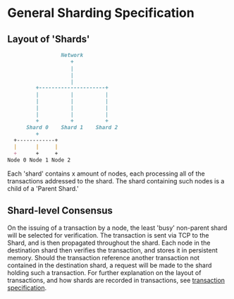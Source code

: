 # General Sharding Specification

## Layout of 'Shards'

```MARKDOWN
                 Network
                    +
                    |
                    |
                    |
         +---------------------+
         |          |          |
         |          |          |
         |          |          |
         |          |          |
         +          +          +
      Shard 0    Shard 1    Shard 2
         +
  +------------+
  |      |     |
  +      +     +
Node 0 Node 1 Node 2
```

Each 'shard' contains x amount of nodes, each processing all of the transactions addressed to the shard. The shard containing such nodes is a child of a 'Parent Shard.'

## Shard-level Consensus

On the issuing of a transaction by a node, the least 'busy' non-parent shard will be selected for verification. The transaction is sent via TCP to the Shard, and is then propagated throughout the shard. Each node in the destination shard then verifies the transaction, and stores it in persistent memory. Should the transaction reference another transaction not contained in the destination shard, a request will be made to the shard holding such a transaction. For further explanation on the layout of transactions, and how shards are recorded in transactions, see [transaction specification](TransactionSpecification.md).